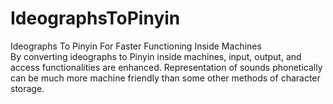 # IdeographsToPinyin
Ideographs To Pinyin For Faster Functioning Inside Machines
<br>By converting ideographs to Pinyin inside machines, input, output, and access functionalities are enhanced. Representation of sounds phonetically can be much more machine friendly than some other methods of character storage.
